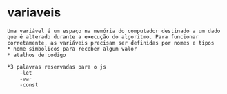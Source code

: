 # variaveis
    Uma variável é um espaço na memória do computador destinado a um dado que é alterado durante a execução do algoritmo. Para funcionar corretamente, as variáveis precisam ser definidas por nomes e tipos
    * nome simbolicos para receber algum valor
    * atalhos de codigo

    *3 palavras reservadas para o js
        -let
        -var
        -const